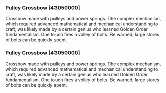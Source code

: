 ### Pulley Crossbow [43050000]

Crossbow made with pulleys and power springs. The complex mechanism, which required advanced mathematical and mechanical understanding to craft, was likely made by a certain genius who learned Golden Order fundamentalism. One touch fires a volley of bolts. Be warned; large stores of bolts can be quickly spent.### Pulley Crossbow [43050000]

Crossbow made with pulleys and power springs. The complex mechanism, which required advanced mathematical and mechanical understanding to craft, was likely made by a certain genius who learned Golden Order fundamentalism. One touch fires a volley of bolts. Be warned; large stores of bolts can be quickly spent.